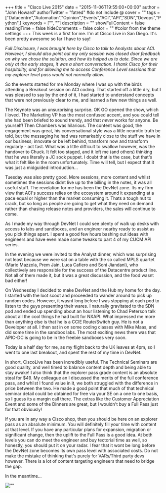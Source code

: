 +++
title = "Cisco Live 2015"
date = "2015-11-06T19:55:00+00:00"
author = "John Howard"
authorTwitter = "fatred" #do not include @
cover = ""
tags = ["Datacentre","Automation","Opinion","Events","ACI","API","SDN","Devops","Python",]
keywords = ["", ""]
description = ""
showFullContent = false
readingTime = false
hideComments = false
color = "" #color from the theme settings
+++
This week is a first for me.  I'm at Cisco Live in San Diego.  It's been pretty awesome so far I have to say!

_Full Disclosure, I was brought here by Cisco to talk to Analysts about ACI. However, I should also point out my only session was closed door feedback on why we chose the solution, and how its helped us to date.  Since we are only at the early stages, it was a short conversation.  I thank Cisco for their hospitality, and for allowing me to access Conference Level sessions that my explorer level pass would not normally allow._

So the events started for me Monday where I was up with the birds attending a Breakout session on ACI coding.  That started off a little dry, but I was pleased to say by the end of it, I had started to understand concepts that were not previously clear to me, and learned a few new things as well.  

The Keynote was an unsurprising surprise.  OK GO opened the show, which I loved.  The Marketing VP has the most confused accent, and you could tell she had been briefed to sound trendy, and that *never* works for anyone. Be yourself! Then Chambers was hilarious.  The content was good, the engagement was great, his conversational style was a little neurotic truth be told, but the messaging he had was remarkably close to the stuff we have in our business; innovate or be left behind, transform now and transform regularly - act fast.  What was a little difficult to swallow however, was the handover to Chuck.  It felt too staged, and it left me (and others) thinking that he was literally a JC sock puppet.  I doubt that is the case, but that's what it felt like in the room unfortunately.  Time will tell, but I expect that it was just a midguided introduction...

Tuesday was also pretty good.  More sessions, more content and whilst sometimes the sessions didnt live up to the billing in the notes, it was all useful stuff. The revelation for me has been the DevNet zone.  Its my firm view that ACI's success relies on the ecosystem around it expanding at a pace equal or higher than the market consuming it.  Thats a tough nut to crack, but so long as people are going to get what they need on demand rather than chasing release notes and providers, the sales will continue to come. 

As I made my way through DevNet I could see plenty of walk up desks with access to labs and sandboxes, and an engineer nearby ready to assist as you pick things apart.  I spent a good few hours bashing out ideas with engineers and have even made some tweaks to part 4 of my CUCM API series.

In the evening we were invited to the Analyst dinner, which was surprising not least because we were sat on a table with the so called MPLS quartet (Mario Mazzola, Prem Jain, Luca Cafiero and Soni Jiandani), who collectively are responsible for the success of the Datacentre product line.  Not all of them made it, but it was a great discussion, and the food wasnt bad either!

On Wednesday I decided to make DevNet and the Hub my home for the day.  I started with the loot scoot and proceeded to wander around to pick up random codes.  However, it wasnt long before I was stopping at each pod to listen to the guys presenting their wares. I naturally gravitated to the SDN pod and ended up spending about an hour listening to Chad Peterson talk about all the cool things he had built for NXAPI. What impressed me more than anything else is that he is a CCIE Route/Switch guy. He is not a Developer at all. I then sat in on some coding classes with Mike Maas, and did some time in the sandbox labs. The most exciting news there was that APIC-DC is going to be in the freebie sandboxes very soon.

Today is a half day for me, as my flight back to the UK leaves at 4pm, so I went to one last breakout, and spent the rest of my time in DevNet.

In short, CiscoLive has been incredibly useful.  The Technical Seminars are good quality, and well timed to balance content depth and being able to stay awake! I also think that the explorer pass grade content is an absolute steal for $49.  My colleague an I discussed the merits of the full conference pass, and whilst I found value in it, we both struggled with the difference in price between the two.  He made a good point that much of that technical seminar detail could be obtained for free via your SE on a one to one basis, so I guess its a margin call there. The extras like the Customer Appreciation Event and some of the Dinners are great, but I wouldn't buy a Full Pass just for that obviously!

If you are in any way a Cisco shop, then you should be here on an explorer pass as an absolute minimum. You will definitely fill your time with content at that level.  If you have any particular plans for expansion, migration or significant change, then the uplift to the Full Pass is a good idea.  At both levels you can do meet the engineer and buy tectorial time as well, so honestly, you should put it on your radar.  I fear that it wont be long before the DevNet zone becomes its own pass level with associated costs.  Do not make the mistake of thinking that's purely for VARs/Third party devs however.  There is a lot of content targeting engineers that need to bridge the gap.

In the meantime...  

![""](/img/cisco-live-2015/stay-classy.gif)
